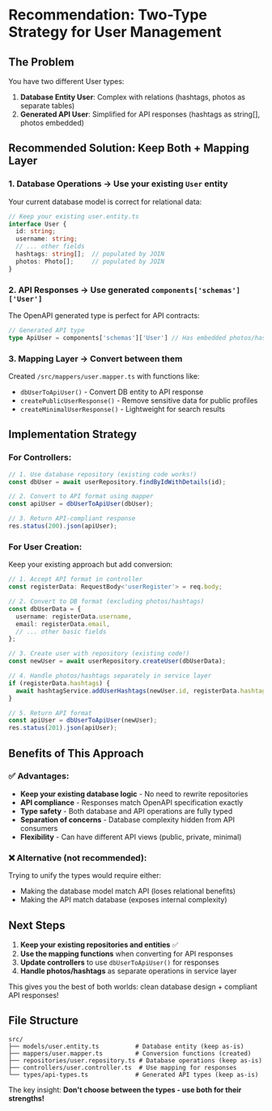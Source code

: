 # Recommendation: Two-Type Strategy for User Management

## The Problem
You have two different User types:
1. **Database Entity User**: Complex with relations (hashtags, photos as separate tables)
2. **Generated API User**: Simplified for API responses (hashtags as string[], photos embedded)

## Recommended Solution: Keep Both + Mapping Layer

### 1. **Database Operations** → Use your existing `User` entity
Your current database model is correct for relational data:
```typescript
// Keep your existing user.entity.ts
interface User {
  id: string;
  username: string;
  // ... other fields
  hashtags: string[];  // populated by JOIN
  photos: Photo[];     // populated by JOIN
}
```

### 2. **API Responses** → Use generated `components['schemas']['User']`
The OpenAPI generated type is perfect for API contracts:
```typescript
// Generated API type
type ApiUser = components['schemas']['User'] // Has embedded photos/hashtags
```

### 3. **Mapping Layer** → Convert between them
Created `/src/mappers/user.mapper.ts` with functions like:
- `dbUserToApiUser()` - Convert DB entity to API response
- `createPublicUserResponse()` - Remove sensitive data for public profiles
- `createMinimalUserResponse()` - Lightweight for search results

## Implementation Strategy

### For Controllers:
```typescript
// 1. Use database repository (existing code works!)
const dbUser = await userRepository.findByIdWithDetails(id);

// 2. Convert to API format using mapper
const apiUser = dbUserToApiUser(dbUser);

// 3. Return API-compliant response
res.status(200).json(apiUser);
```

### For User Creation:
Keep your existing approach but add conversion:
```typescript
// 1. Accept API format in controller
const registerData: RequestBody<'userRegister'> = req.body;

// 2. Convert to DB format (excluding photos/hashtags)
const dbUserData = {
  username: registerData.username,
  email: registerData.email,
  // ... other basic fields
};

// 3. Create user with repository (existing code!)
const newUser = await userRepository.createUser(dbUserData);

// 4. Handle photos/hashtags separately in service layer
if (registerData.hashtags) {
  await hashtagService.addUserHashtags(newUser.id, registerData.hashtags);
}

// 5. Return API format
const apiUser = dbUserToApiUser(newUser);
res.status(201).json(apiUser);
```

## Benefits of This Approach

### ✅ **Advantages:**
- **Keep your existing database logic** - No need to rewrite repositories
- **API compliance** - Responses match OpenAPI specification exactly  
- **Type safety** - Both database and API operations are fully typed
- **Separation of concerns** - Database complexity hidden from API consumers
- **Flexibility** - Can have different API views (public, private, minimal)

### ❌ **Alternative (not recommended):**
Trying to unify the types would require either:
- Making the database model match API (loses relational benefits)
- Making the API match database (exposes internal complexity)

## Next Steps

1. **Keep your existing repositories and entities** ✅
2. **Use the mapping functions** when converting for API responses
3. **Update controllers** to use `dbUserToApiUser()` for responses
4. **Handle photos/hashtags** as separate operations in service layer

This gives you the best of both worlds: clean database design + compliant API responses!

## File Structure
```
src/
├── models/user.entity.ts          # Database entity (keep as-is)
├── mappers/user.mapper.ts         # Conversion functions (created)
├── repositories/user.repository.ts # Database operations (keep as-is)
├── controllers/user.controller.ts  # Use mapping for responses
└── types/api-types.ts             # Generated API types (keep as-is)
```

The key insight: **Don't choose between the types - use both for their strengths!**

